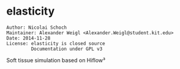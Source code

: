 elasticity
==========

    Author: Nicolai Schoch
    Maintainer: Alexander Weigl <Alexander.Weigl@student.kit.edu>
    Date: 2014-11-28
    License: elasticity is closed source
             Documentation under GPL v3

Soft tissue simulation based on Hiflow³
